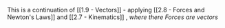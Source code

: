 This is a continuation of [[1.9 - Vectors]] - applying [[2.8 - Forces and Newton's Laws]] and [[2.7 - Kinematics]] , *where there Forces are vectors*
